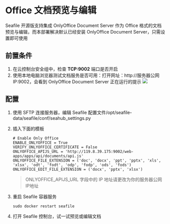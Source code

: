 # Office 文档预览与编辑

Seafile 开源版支持集成 OnlyOffice Document Server 作为 Office 格式的文档预览与编辑，而本部署解决默认已经安装 OnlyOffice Document Server，只需设置即可使用

## 前置条件

1. 在云控制台安全组中，检查 **TCP:9002** 端口是否开启
2. 使用本地电脑浏览器测试文档服务是否可用：打开网址：http://服务器公网IP:9002，会看到 OnlyOffice Document Server 正在运行的提示 
   ![](https://libs.websoft9.com/Websoft9/DocsPicture/zh/onlyoffice/onlyoffice-dkisrunning-websoft9.png)

## 配置

1. 使用 SFTP 连接服务器，编辑 Seafile 配置文件/opt/seafile-data/seafile/conf/seahub_settings.py
2. 插入下面的模板
   ```
   # Enable Only Office
   ENABLE_ONLYOFFICE = True
   VERIFY_ONLYOFFICE_CERTIFICATE = False
   ONLYOFFICE_APIJS_URL = 'http://119.8.39.175:9002/web-apps/apps/api/documents/api.js'
   ONLYOFFICE_FILE_EXTENSION = ('doc', 'docx', 'ppt', 'pptx', 'xls', 'xlsx', 'odt', 'fodt', 'odp', 'fodp', 'ods', 'fods')
   ONLYOFFICE_EDIT_FILE_EXTENSION = ('docx', 'pptx', 'xlsx')
   ```
   > ONLYOFFICE_APIJS_URL 字段中的 IP 地址请更改为你的服务器公网IP地址

3. 重启 Seafile 容器服务
   ```
   sudo docker restart seafile
   ```

4. 打开 Seafile 控制台，试一试预览或编辑文档
